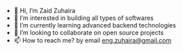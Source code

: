 - 👋 Hi, I’m Zaid Zuhaira
- 👀 I’m interested in building all types of softwares
- 🌱 I’m currently learning advanced backend technologies
- 💞️ I’m looking to collaborate on open source projects
- 📫 How to reach me? by email eng.zuhaira@gmail.com

<!---
ZaidIQ/ZaidIQ is a ✨ special ✨ repository because its `README.md` (this file) appears on your GitHub profile.
You can click the Preview link to take a look at your changes.
--->
